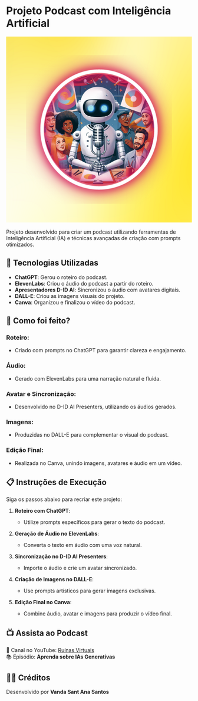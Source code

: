 # Projeto Podcast com Inteligência Artificial

![Imagem do Projeto](Imagens/perfil.png)

Projeto desenvolvido para criar um podcast utilizando ferramentas de Inteligência Artificial (IA) e técnicas avançadas de criação com prompts otimizados.

## 🚀 Tecnologias Utilizadas
- **ChatGPT**: Gerou o roteiro do podcast.
- **ElevenLabs**: Criou o áudio do podcast a partir do roteiro.
- **Apresentadores D-ID AI**: Sincronizou o áudio com avatares digitais.
- **DALL-E**: Criou as imagens visuais do projeto.
- **Canva**: Organizou e finalizou o vídeo do podcast.

## 🧠 Como foi feito?

### Roteiro:
- Criado com prompts no ChatGPT para garantir clareza e engajamento.

### Áudio:
- Gerado com ElevenLabs para uma narração natural e fluida.

### Avatar e Sincronização:
- Desenvolvido no D-ID AI Presenters, utilizando os áudios gerados.

### Imagens:
- Produzidas no DALL-E para complementar o visual do podcast.

### Edição Final:
- Realizada no Canva, unindo imagens, avatares e áudio em um vídeo.

## 📋 Instruções de Execução

Siga os passos abaixo para recriar este projeto:

1. **Roteiro com ChatGPT**:
   - Utilize prompts específicos para gerar o texto do podcast.
   
2. **Geração de Áudio no ElevenLabs**:
   - Converta o texto em áudio com uma voz natural.
   
3. **Sincronização no D-ID AI Presenters**:
   - Importe o áudio e crie um avatar sincronizado.
   
4. **Criação de Imagens no DALL-E**:
   - Use prompts artísticos para gerar imagens exclusivas.
   
5. **Edição Final no Canva**:
   - Combine áudio, avatar e imagens para produzir o vídeo final.

## 📺 Assista ao Podcast

🎥 Canal no YouTube: [Ruínas Virtuais](https://youtu.be/hJU673M5A5M)  
📚 Episódio: **Aprenda sobre IAs Generativas**

## 👨‍💻 Créditos

Desenvolvido por **Vanda Sant Ana Santos**
